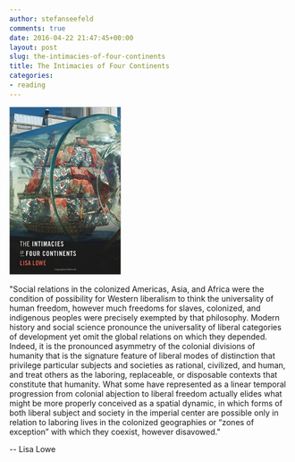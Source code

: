```yaml
---
author: stefanseefeld
comments: true
date: 2016-04-22 21:47:45+00:00
layout: post
slug: the-intimacies-of-four-continents
title: The Intimacies of Four Continents
categories:
- reading
---
```


[![](/images/2016-04-22-the-intimacies-of-four-continents/lowe.png)](http://www.theoryculturesociety.org/review-lisa-lowes-the-intimacies-of-four-continents/)

"Social relations in the colonized Americas, Asia, and Africa were the condition of possibility for Western liberalism to think the universality of human freedom, however much freedoms for slaves, colonized, and indigenous peoples were precisely exempted by that philosophy. Modern history and social science pronounce the universality of liberal categories of development yet omit the global relations on which they depended. Indeed, it is the pronounced asymmetry of the colonial divisions of humanity that is the signature feature of liberal modes of distinction that privilege particular subjects and societies as rational, civilized, and human, and treat others as the laboring, replaceable, or disposable contexts that constitute that humanity. What some have represented as a linear temporal progression from colonial abjection to liberal freedom actually elides what might be more properly conceived as a spatial dynamic, in which forms of both liberal subject and society in the imperial center are possible only in relation to laboring lives in the colonized geographies or “zones of exception” with which they coexist, however disavowed."

-- Lisa Lowe

